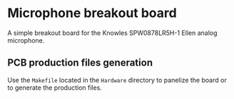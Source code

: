 # Microphone breakout board

A simple breakout board for the Knowles SPW0878LR5H-1 Ellen analog microphone.

## PCB production files generation

Use the `Makefile` located in the `Hardware` directory to panelize the board or to generate the production files.
